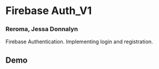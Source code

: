 # Firebase Auth_V1
### Reroma, Jessa Donnalyn
Firebase Authentication.
Implementing login and registration.
## Demo

